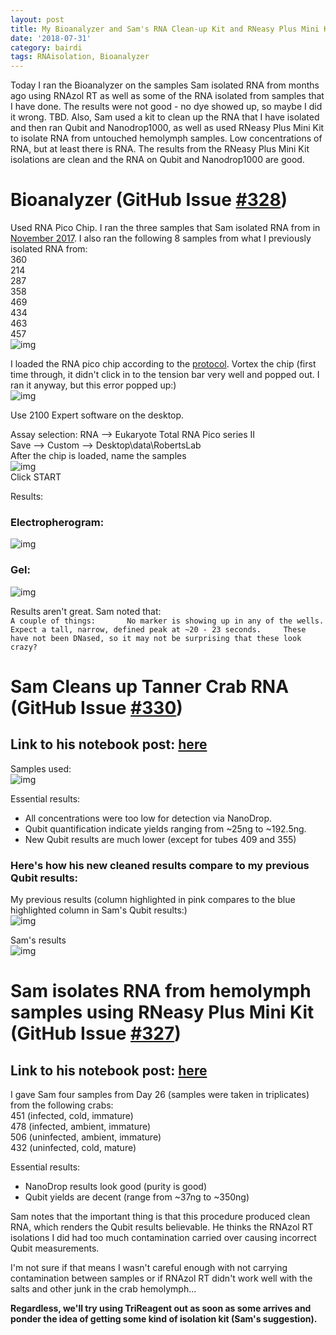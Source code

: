 ```yaml
---
layout: post
title: My Bioanalyzer and Sam's RNA Clean-up Kit and RNeasy Plus Mini Kit results
date: '2018-07-31'
category: bairdi
tags: RNAisolation, Bioanalyzer
---
```

Today I ran the Bioanalyzer on the samples Sam isolated RNA from months ago using RNAzol RT as well as some of the RNA isolated from samples that I have done. The results were not good - no dye showed up, so maybe I did it wrong. TBD. Also, Sam used a kit to clean up the RNA that I have isolated and then ran Qubit and Nanodrop1000, as well as used RNeasy Plus Mini Kit to isolate RNA from untouched hemolymph samples. Low concentrations of RNA, but at least there is RNA. The results from the RNeasy Plus Mini Kit isolations are clean and the RNA on Qubit and Nanodrop1000 are good. 

# Bioanalyzer (GitHub Issue [#328](https://github.com/RobertsLab/resources/issues/328))
Used RNA Pico Chip. I ran the three samples that Sam isolated RNA from in [November 2017](http://onsnetwork.org/kubu4/2017/11/07/rna-isolation-quantification-tanner-crab-hemolymph/). I also ran the following 8 samples from what I previously isolated RNA from:     
360      
214      
287      
358       
469      
434      
463             
457       
![img](../notebook-images/tubes-for-bioanalyzer.JPG)

I loaded the RNA pico chip according to the [protocol](https://github.com/grace-ac/grace-ac.github.io/blob/master/notebook-images/pico-chip-protocol.JPG). Vortex the chip (first time through, it didn't click in to the tension bar very well and popped out. I ran it anyway, but this error popped up:)      
![img](../notebook-images/Error.PNG)

Use 2100 Expert software on the desktop. 

Assay selection: RNA --> Eukaryote Total RNA Pico series II     
Save --> Custom --> Desktop\data\RobertsLab     
After the chip is loaded, name the samples      
![img](../notebook-images/bioanalyzer-software-image.JPG)    
Click START

Results:    
### Electropherogram:    
![img](../notebook-images/electropherogram.PNG)    

### Gel:     
![img](../notebook-images/Gel.PNG)

Results aren't great. Sam noted that:      
`A couple of things:      
No marker is showing up in any of the wells. Expect a tall, narrow, defined peak at ~20 - 23 seconds.    
These have not been DNased, so it may not be surprising that these look crazy?`   

# Sam Cleans up Tanner Crab RNA (GitHub Issue [#330](https://github.com/RobertsLab/resources/issues/330))
## Link to his notebook post: [here](http://onsnetwork.org/kubu4/2018/07/31/rna-cleanup-tanner-crab-rna/)

Samples used:    
![img](../notebook-images/tubes-for-sam.JPG)

Essential results:    
- All concentrations were too low for detection via NanoDrop.
- Qubit quantification indicate yields ranging from ~25ng to ~192.5ng.
- New Qubit results are much lower (except for tubes 409 and 355) 
### Here's how his new cleaned results compare to my previous Qubit results:    
My previous results (column highlighted in pink compares to the blue highlighted column in Sam's Qubit results:)    
![img](../notebook-images/20180731-cleanup-master-pool-original-qubit.png)

Sam's results       
![img](../notebook-images/20180731-sam-rna-cleanup-qubit.png)

# Sam isolates RNA from hemolymph samples using RNeasy Plus Mini Kit (GitHub Issue [#327](https://github.com/RobertsLab/resources/issues/327))
## Link to his notebook post: [here](http://onsnetwork.org/kubu4/2018/07/31/rna-isolation-tanner-crab-hemolymph-using-rneasy-plus-mini-kit/)

I gave Sam four samples from Day 26 (samples were taken in triplicates) from the following crabs:    
451 (infected, cold, immature)    
478 (infected, ambient, immature)     
506 (uninfected, ambient, immature)    
432 (uninfected, cold, mature)   

Essential results:   
- NanoDrop results look good (purity is good)
- Qubit yields are decent (range from ~37ng to ~350ng)

Sam notes that the important thing is that this procedure produced clean RNA, which renders the Qubit results believable. He thinks the RNAzol RT isolations I did had too much contamination carried over causing incorrect Qubit measurements. 

I'm not sure if that means I wasn't careful enough with not carrying contamination between samples or if RNAzol RT didn't work well with the salts and other junk in the crab hemolymph...

**Regardless, we'll try using TriReagent out as soon as some arrives and ponder the idea of getting some kind of isolation kit (Sam's suggestion).** 



